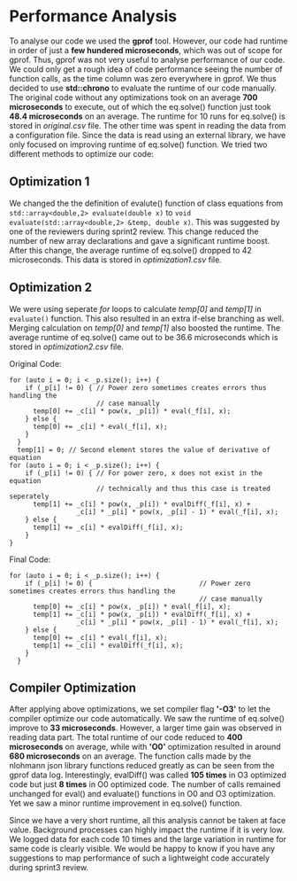 # Performance Analysis

To analyse our code we used the **gprof** tool. However, our code had runtime in order of just a **few hundered microseconds**, which was out of scope for gprof. Thus, gprof was not very useful to analyse performance of our code. We could only get a rough idea of code performance seeing the number of function calls, as the time column was zero everywhere in gprof. We thus decided to use **std::chrono** to evaluate the runtime of our code manually. The original code without any optimizations took on an average **700 microseconds** to execute, out of which the eq.solve() function just took **48.4 microseconds** on an average. The runtime for 10 runs for eq.solve() is stored in _original.csv_ file. The other time was spent in reading the data from a configuration file. Since the data is read using an external library, we have only focused on improving runtime of eq.solve() function. We tried two different methods to optimize our code:

## Optimization 1
We changed the the definition of evalute() function of class equations from `std::array<double,2> evaluate(double x)` to `void evaluate(std::array<double,2> &temp, double x)`. This was suggested by one of the reviewers during sprint2 review. This change reduced the number of new array declarations and gave a significant runtime boost. After this change, the average runtime of eq.solve() dropped to 42 microseconds. This data is stored in _optimization1.csv_ file.

## Optimization 2
We were using seperate _for_ loops to calculate _temp[0]_ and _temp[1]_ in `evaluate()` function. This also resulted in an extra if-else branching as well. Merging calculation on _temp[0]_ and _temp[1]_ also boosted the runtime. The average runtime of eq.solve() came out to be 36.6 microseconds which is stored in _optimization2.csv_ file.

Original Code:

```
for (auto i = 0; i < _p.size(); i++) {
    if (_p[i] != 0) { // Power zero sometimes creates errors thus handling the
                      // case manually
      temp[0] += _c[i] * pow(x, _p[i]) * eval(_f[i], x);
    } else {
      temp[0] += _c[i] * eval(_f[i], x);
    }
  }
  temp[1] = 0; // Second element stores the value of derivative of equation
for (auto i = 0; i < _p.size(); i++) {
    if (_p[i] != 0) { // For power zero, x does not exist in the equation
                      // technically and thus this case is treated seperately
      temp[1] += _c[i] * pow(x, _p[i]) * evalDiff(_f[i], x) +
                 _c[i] * _p[i] * pow(x, _p[i] - 1) * eval(_f[i], x);
    } else {
      temp[1] += _c[i] * evalDiff(_f[i], x);
    }
}
```
Final Code:

```
for (auto i = 0; i < _p.size(); i++) {
    if (_p[i] != 0) {                           // Power zero sometimes creates errors thus handling the
                                                // case manually
      temp[0] += _c[i] * pow(x, _p[i]) * eval(_f[i], x);
      temp[1] += _c[i] * pow(x, _p[i]) * evalDiff(_f[i], x) +
                 _c[i] * _p[i] * pow(x, _p[i] - 1) * eval(_f[i], x);
    } else {
      temp[0] += _c[i] * eval(_f[i], x);
      temp[1] += _c[i] * evalDiff(_f[i], x);
    }
  }
```

## Compiler Optimization
After applying above optimizations, we set compiler flag **'-O3'** to let the compiler optimize our code automatically. We saw the runtime of eq.solve() improve to **33 microseconds**. However, a larger time gain was observed in reading data part. The total runtime of our code reduced to **400 microseconds** on average, while with **'O0'** optimization resulted in around **680 microseconds** on an average. The function calls made by the nlohmann json library functions reduced greatly as can be seen from the gprof data log. Interestingly, evalDiff() was called **105 times** in O3 optimized code but just **8 times** in O0 optimized code. The number of calls remained unchanged for eval() and evaluate() functions in O0 and O3 optimization. Yet we saw a minor runtime improvement in eq.solve() function.

Since we have a very short runtime, all this analysis cannot be taken at face value. Background processes can highly impact the runtime if it is very low. We logged data for each code 10 times and the large variation in runtime for same code is clearly visible. We would be happy to know if you have any suggestions to map performance of such a lightweight code accurately during sprint3 review.
